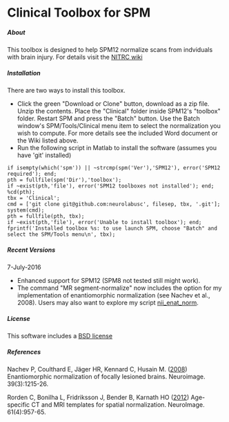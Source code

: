 # Clinical Toolbox for SPM

##### About

This toolbox is designed to help SPM12 normalize scans from indviduals with brain injury. For details visit the [NITRC wiki](https://www.nitrc.org/plugins/mwiki/index.php/clinicaltbx:MainPage)

##### Installation

There are two ways to install this toolbox.

- Click the green "Download or Clone" button, download as a zip file. Unzip the contents. Place the "Clinical" folder inside SPM12's "toolbox" folder. Restart SPM and press the "Batch" button. Use the Batch window's SPM/Tools/Clinical menu item to select the normalization you wish to compute. For more details see the included Word document or the Wiki listed above.
- Run the following script in Matlab to install the software (assumes you have 'git' installed)
```
if isempty(which('spm')) || ~strcmp(spm('Ver'),'SPM12'), error('SPM12 required'); end;
pth = fullfile(spm('Dir'),'toolbox');
if ~exist(pth,'file'), error('SPM12 toolboxes not installed'); end;
%cd(pth);
tbx = 'Clinical';
cmd = ['git clone git@github.com:neurolabusc', filesep, tbx, '.git'];
system(cmd);
pth = fullfile(pth, tbx);
if ~exist(pth,'file'), error('Unable to install toolbox'); end;
fprintf('Installed toolbox %s: to use launch SPM, choose "Batch" and select the SPM/Tools menu\n', tbx);
```

##### Recent Versions

7-July-2016
 - Enhanced support for SPM12 (SPM8 not tested still might work).
 - The command "MR segment-normalize" now includes the option for my implementation of enantiomorphic normalization (see Nachev et al., 2008). Users may also want to explore my script [nii_enat_norm](https://github.com/neurolabusc/nii_preprocess/blob/master/nii_enat_norm.m).


##### License

This software includes a [BSD license](https://opensource.org/licenses/BSD-2-Clause)

##### References

Nachev P, Coulthard E, Jäger HR, Kennard C, Husain M. ([2008](https://www.ncbi.nlm.nih.gov/pubmed/18023365)) Enantiomorphic normalization of focally lesioned brains. Neuroimage. 39(3):1215-26.

Rorden C, Bonilha L, Fridriksson J, Bender B, Karnath HO ([2012](https://www.ncbi.nlm.nih.gov/pubmed/22440645)) Age-specific CT and MRI templates for spatial normalization. NeuroImage. 61(4):957-65.


